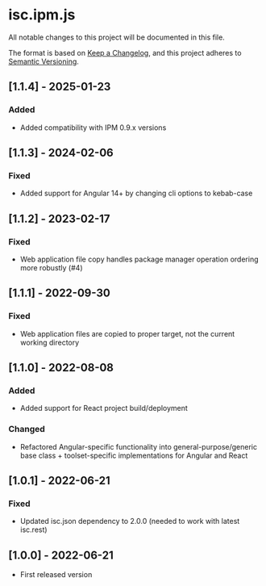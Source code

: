 # isc.ipm.js

All notable changes to this project will be documented in this file.

The format is based on [Keep a Changelog](https://keepachangelog.com/en/1.0.0/),
and this project adheres to [Semantic Versioning](https://semver.org/spec/v2.0.0.html).


## [1.1.4] - 2025-01-23
### Added
- Added compatibility with IPM 0.9.x versions

## [1.1.3] - 2024-02-06
### Fixed
- Added support for Angular 14+ by changing cli options to kebab-case


## [1.1.2] - 2023-02-17
### Fixed
- Web application file copy handles package manager operation ordering more robustly (#4)

## [1.1.1] - 2022-09-30
### Fixed
- Web application files are copied to proper target, not the current working directory

## [1.1.0] - 2022-08-08
### Added
- Added support for React project build/deployment
  
### Changed
- Refactored Angular-specific functionality into general-purpose/generic base class + toolset-specific implementations for Angular and React

## [1.0.1] - 2022-06-21
### Fixed
- Updated isc.json dependency to 2.0.0 (needed to work with latest isc.rest)

## [1.0.0] - 2022-06-21
- First released version

